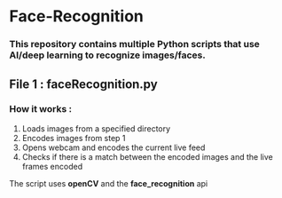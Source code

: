 # Face-Recognition
### This repository contains multiple Python scripts that use AI/deep learning to recognize images/faces.

## File 1 : faceRecognition.py 
### How it works : 
1. Loads images from a specified directory
2. Encodes images from step 1
3. Opens webcam and encodes the current live feed
4. Checks if there is a match between the encoded images and the live frames encoded

The script uses **openCV** and the **face_recognition** api 
